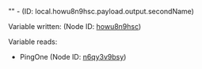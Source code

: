 "" - (ID: local.howu8n9hsc.payload.output.secondName)

Variable written:
 (Node ID: [howu8n9hsc](../nodes/howu8n9hsc.md))

Variable reads:
* PingOne (Node ID: [n6qy3v9bsy](../nodes/n6qy3v9bsy.md))
